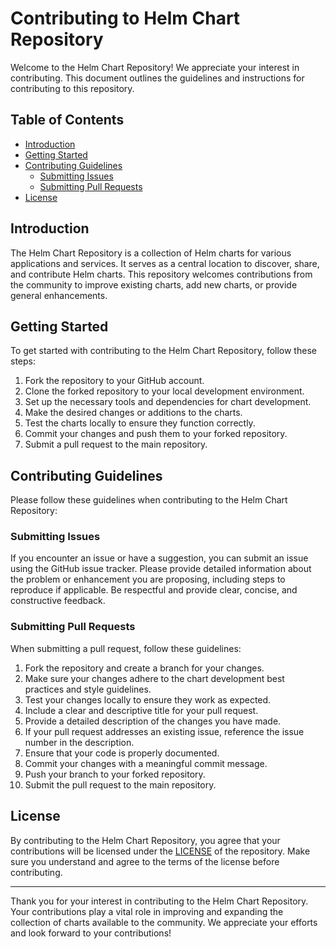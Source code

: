 # Contributing to Helm Chart Repository

Welcome to the Helm Chart Repository! We appreciate your interest in contributing. This document outlines the guidelines and instructions for contributing to this repository.

## Table of Contents

- [Introduction](#introduction)
- [Getting Started](#getting-started)
- [Contributing Guidelines](#contributing-guidelines)
  - [Submitting Issues](#submitting-issues)
  - [Submitting Pull Requests](#submitting-pull-requests)
- [License](#license)

## Introduction

The Helm Chart Repository is a collection of Helm charts for various applications and services. It serves as a central location to discover, share, and contribute Helm charts. This repository welcomes contributions from the community to improve existing charts, add new charts, or provide general enhancements.

## Getting Started

To get started with contributing to the Helm Chart Repository, follow these steps:

1. Fork the repository to your GitHub account.
2. Clone the forked repository to your local development environment.
3. Set up the necessary tools and dependencies for chart development.
4. Make the desired changes or additions to the charts.
5. Test the charts locally to ensure they function correctly.
6. Commit your changes and push them to your forked repository.
7. Submit a pull request to the main repository.

## Contributing Guidelines

Please follow these guidelines when contributing to the Helm Chart Repository:

### Submitting Issues

If you encounter an issue or have a suggestion, you can submit an issue using the GitHub issue tracker. Please provide detailed information about the problem or enhancement you are proposing, including steps to reproduce if applicable. Be respectful and provide clear, concise, and constructive feedback.

### Submitting Pull Requests

When submitting a pull request, follow these guidelines:

1. Fork the repository and create a branch for your changes.
2. Make sure your changes adhere to the chart development best practices and style guidelines.
3. Test your changes locally to ensure they work as expected.
4. Include a clear and descriptive title for your pull request.
5. Provide a detailed description of the changes you have made.
6. If your pull request addresses an existing issue, reference the issue number in the description.
7. Ensure that your code is properly documented.
8. Commit your changes with a meaningful commit message.
9. Push your branch to your forked repository.
10. Submit the pull request to the main repository.

## License

By contributing to the Helm Chart Repository, you agree that your contributions will be licensed under the [LICENSE](LICENSE) of the repository. Make sure you understand and agree to the terms of the license before contributing.

---

Thank you for your interest in contributing to the Helm Chart Repository. Your contributions play a vital role in improving and expanding the collection of charts available to the community. We appreciate your efforts and look forward to your contributions!
